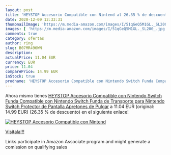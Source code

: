 ```yaml
---
layout: post
title: 'HEYSTOP Accesorio Compatible con Nintend al 26.35 % de descuento'
date: 2020-12-09 12:33:31
thumbnailImage: 'https://m.media-amazon.com/images/I/51qGeQ5M1GL._SL200_.jpg'
images: [ 'https://m.media-amazon.com/images/I/51qGeQ5M1GL._SL200_.jpg' ]
comments: true
category: ofertas
author: ring
slug: B07MR496WN
description:
actualPrice: 11.04 EUR
currency: EUR
price: 11.04
comparePrice: 14.99 EUR
inStock: true
prodname: 'HEYSTOP Accesorio Compatible con Nintendo Switch Funda Compatible con Nintendo Switch Funda de Transporte para Nintendo Switch Protector de Pantalla Apretones de Pulgar'
---
```


Ahora mismo tienes [HEYSTOP Accesorio Compatible con Nintendo Switch Funda Compatible con Nintendo Switch Funda de Transporte para Nintendo Switch Protector de Pantalla Apretones de Pulgar](https://www.amazon.es/dp/B07MR496WN/?tag=tolees-21) a 11.04 EUR (original: 14.99 EUR) (26.35 %  de descuento) en el siguiente enlace!

[![HEYSTOP Accesorio Compatible con Nintend](https://m.media-amazon.com/images/I/51qGeQ5M1GL._SL200_.jpg)](https://www.amazon.es/dp/B07MR496WN/?tag=tolees-21)

[Visítala!!!](https://www.amazon.es/dp/B07MR496WN/?tag=tolees-21)

Links participate in Amazon Associate program and might generate a comission on qualifying sales

